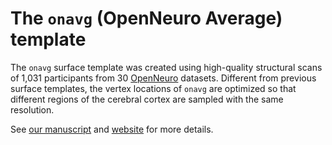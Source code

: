 # The `onavg` (OpenNeuro Average) template

The ``onavg`` surface template was created using high-quality structural scans of 1,031 participants from 30 [OpenNeuro](https://openneuro.org/) datasets.
Different from previous surface templates, the vertex locations of ``onavg`` are optimized so that different regions of the cerebral cortex are sampled with the same resolution.

See [our manuscript](https://doi.org/10.1038/s41592-024-02346-y) and [website](https://feilong.github.io/tpl-onavg/) for more details.
